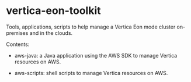 # vertica-eon-toolkit
Tools, applications, scripts to help manage a Vertica Eon mode cluster on-premises and in the clouds.

Contents:

- aws-java: a Java application using the AWS SDK to manage Vertica resources on AWS.

- aws-scripts: shell scripts to manage Vertica resources on AWS.
